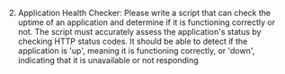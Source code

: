  2. Application Health Checker:
Please write a script that can check the uptime of an application and
 determine if it is functioning correctly or not. The script must accurately
 assess the application's status by checking HTTP status codes. It should be
 able to detect if the application is 'up', meaning it is functioning correctly, or
 'down', indicating that it is unavailable or not responding
